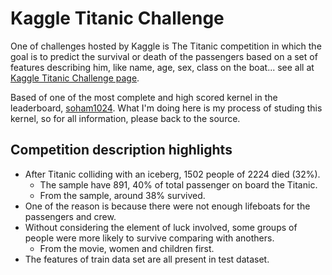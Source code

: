 # Kaggle Titanic Challenge

One of challenges hosted by Kaggle is The Titanic competition in which the goal is to predict the survival or death of the passengers based on a set of features describing him, like name, age, sex, class on the boat... see all at [Kaggle Titanic Challenge page](https://www.kaggle.com/c/titanic/overview).

Based of one of the most complete and high scored kernel in the leaderboard, [soham1024](https://www.kaggle.com/soham1024/titanic-data-science-eda-with-meme-solution/notebook). What I'm doing here is my process of studing this kernel, so for all information, please back to the source.

## Competition description highlights
- After Titanic colliding with an iceberg, 1502 people of 2224 died (32%).
  - The sample have 891, 40% of total passenger on board the Titanic.
  - From the sample, around 38% survived.
- One of the reason is because there were not enough lifeboats for the passengers and crew.
- Without considering the element of luck involved, some groups of people were more likely to survive comparing with anothers.
  - From the movie, women and children first.
- The features of train data set are all present in test dataset.
